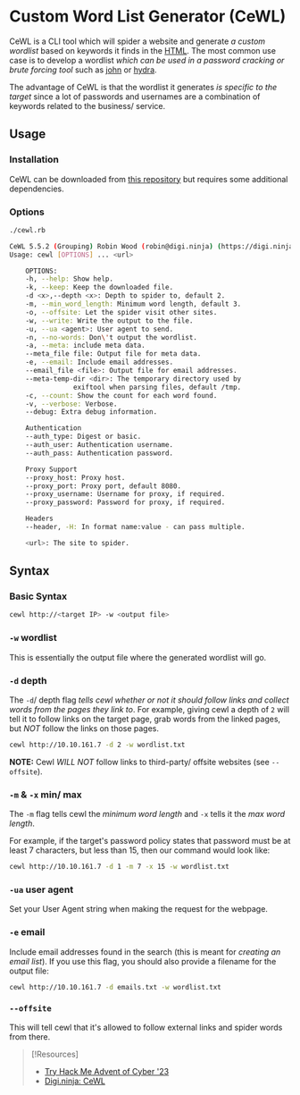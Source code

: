 
# Custom Word List Generator (CeWL)
CeWL is a CLI tool which will spider a website and generate *a custom wordlist* based on keywords it finds in the [HTML](/coding/markup/HTML.md). The most common use case is to develop a wordlist *which can be used in a password cracking or brute forcing tool* such as [john](../../../cracking/tools/john.md) or [hydra](../../../cracking/tools/hydra.md).

The advantage of CeWL is that the wordlist it generates *is specific to the target* since a lot of passwords and usernames are a combination of keywords related to the business/ service.
## Usage
### Installation
CeWL can be downloaded from [this repository](https://github.com/digininja/CeWL) but requires some additional dependencies.
### Options
```bash
./cewl.rb

CeWL 5.5.2 (Grouping) Robin Wood (robin@digi.ninja) (https://digi.ninja/)
Usage: cewl [OPTIONS] ... <url>

    OPTIONS:
	-h, --help: Show help.
	-k, --keep: Keep the downloaded file.
	-d <x>,--depth <x>: Depth to spider to, default 2.
	-m, --min_word_length: Minimum word length, default 3.
	-o, --offsite: Let the spider visit other sites.
	-w, --write: Write the output to the file.
	-u, --ua <agent>: User agent to send.
	-n, --no-words: Don\'t output the wordlist.
	-a, --meta: include meta data.
	--meta_file file: Output file for meta data.
	-e, --email: Include email addresses.
	--email_file <file>: Output file for email addresses.
	--meta-temp-dir <dir>: The temporary directory used by 
				exiftool when parsing files, default /tmp.
	-c, --count: Show the count for each word found.
	-v, --verbose: Verbose.
	--debug: Extra debug information.

	Authentication
	--auth_type: Digest or basic.
	--auth_user: Authentication username.
	--auth_pass: Authentication password.

	Proxy Support
	--proxy_host: Proxy host.
	--proxy_port: Proxy port, default 8080.
	--proxy_username: Username for proxy, if required.
	--proxy_password: Password for proxy, if required.

	Headers
	--header, -H: In format name:value - can pass multiple.

    <url>: The site to spider.
```
## Syntax
### Basic Syntax
```bash
cewl http://<target IP> -w <output file>
```
### `-w` wordlist
This is essentially the output file where the generated wordlist will go.
### `-d` depth
The `-d`/ depth flag *tells cewl whether or not it should follow links and collect words from the pages they link to*. For example, giving cewl a depth of `2` will tell it to follow links on the target page, grab words from the linked pages, but *NOT* follow the links on those pages.
```bash
cewl http://10.10.161.7 -d 2 -w wordlist.txt
```
**NOTE:** Cewl *WILL NOT* follow links to third-party/ offsite websites (see `--offsite`).
### `-m` & `-x` min/ max
The `-m` flag tells cewl the *minimum word length* and `-x` tells it the *max word length*.

For example, if the target's password policy states that password must be at least 7 characters, but less than 15, then our command would look like:
```bash
cewl http://10.10.161.7 -d 1 -m 7 -x 15 -w wordlist.txt
```
### `-ua` user agent
Set your User Agent string when making the request for the webpage.
### `-e` email
Include email addresses found in the search (this is meant for *creating an email list*). If you use this flag, you should also provide a filename for the output file:
```bash
cewl http://10.10.161.7 -d emails.txt -w wordlist.txt
```
### `--offsite`
This will tell cewl that it's allowed to follow external links and spider words from there.

> [!Resources]
> - [Try Hack Me Advent of Cyber '23](https://tryhackme.com/room/adventofcyber2023)
> - [Digi.ninja: CeWL](https://digi.ninja/projects/cewl.php#usage)




